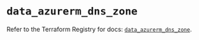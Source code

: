 # `data_azurerm_dns_zone`

Refer to the Terraform Registry for docs: [`data_azurerm_dns_zone`](https://registry.terraform.io/providers/hashicorp/azurerm/4.42.0/docs/data-sources/dns_zone).
